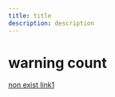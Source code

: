```yaml
---
title: title
description: description
---
```


# warning count
[non exist link1](../nonexisted1.md)
